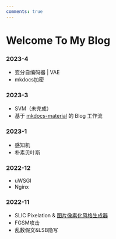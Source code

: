 ```yaml
---
comments: true
---
```


# Welcome To My Blog

### 2023-4

- 变分自编码器 | VAE
- mkdocs加密

### 2023-3

- SVM（未完成）
- 基于 [mkdocs-material](https://squidfunk.github.io/mkdocs-material/) 的 Blog 工作流

### 2023-1

- 感知机
- 朴素贝叶斯

### 2022-12

- uWSGI
- Nginx

### 2022-11

- SLIC Pixelation & [图片像素化风格生成器](https://alexair059.github.io/SLIC-Pixelation/)
- FGSM攻击
- 乱数假文&LSB隐写